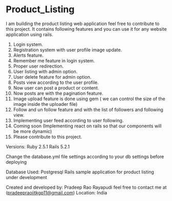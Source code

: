 # Product_Listing

I am building the product listing web application feel free to contribute to this project. 
It contains following features and you can use it for any website application using rails.

1. Login system.
2. Registration system with user profile image update.
3. Alerts feature.
4. Remember me feature in login system.
5. Proper user redirection.
6. User listing with admin option.
7. User delete feature for admin option.
8. Posts view according to the user profile.
9. Now user can post a product or content.
10. Now posts are with the pagination feature.
11. Image upload feature is done using gem ( we can control the size of the image inside the uploader file)
12. Follow and un follow feature and with the list of followers and following view.
13. Implementing user feed according to user following.
14. Coming soon (Implementing react on rails so that our components will be more dynamic)
15. Please contribute to this project.

Versions:
Ruby 2.5.1
Rails 5.2.1

Change the database.yml file settings according to your db settings before deploying 

Database Used: Postgresql
Rails sample application for product listing under development

Created and developed by:
Pradeep Rao Rayapudi feel free to contact me at (pradeepraoiitkgp11@gmail.com)
Location: India